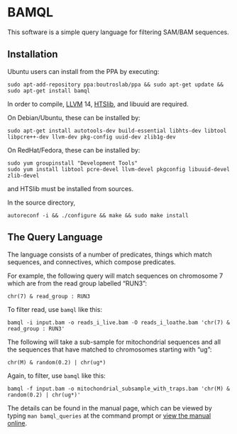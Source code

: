 # BAMQL

This software is a simple query language for filtering SAM/BAM sequences.

## Installation

Ubuntu users can install from the PPA by executing:

    sudo apt-add-repository ppa:boutroslab/ppa && sudo apt-get update && sudo apt-get install bamql

In order to compile, [LLVM](http://llvm.org/) 14, [HTSlib](https://github.com/samtools/htslib/), and libuuid are required.

On Debian/Ubuntu, these can be installed by:

    sudo apt-get install autotools-dev build-essential libhts-dev libtool libpcre++-dev llvm-dev pkg-config uuid-dev zlib1g-dev

On RedHat/Fedora, these can be installed by:

    sudo yum groupinstall "Development Tools"
    sudo yum install libtool pcre-devel llvm-devel pkgconfig libuuid-devel zlib-devel

and HTSlib must be installed from sources.

In the source directory,

    autoreconf -i && ./configure && make && sudo make install

## The Query Language

The language consists of a number of predicates, things which match sequences, and connectives, which compose predicates.

For example, the following query will match sequences on chromosome 7 which are from the read group labelled “RUN3”:

    chr(7) & read_group : RUN3

To filter read, use `bamql` like this:

    bamql -i input.bam -o reads_i_live.bam -O reads_i_loathe.bam 'chr(7) & read_group : RUN3'

The following will take a sub-sample for mitochondrial sequences and all the sequences that have matched to chromosomes starting with “ug”:

    chr(M) & random(0.2) | chr(ug*)

Again, to filter, use `bamql` like this:

    bamql -f input.bam -o mitochondrial_subsample_with_traps.bam 'chr(M) & random(0.2) | chr(ug*)'

The details can be found in the manual page, which can be viewed by typing `man bamql_queries` at the command prompt or [view the manual online](http://artefacts.masella.name/bamql_queries.html).
